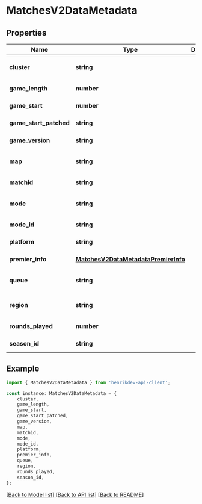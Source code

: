 # MatchesV2DataMetadata


## Properties

Name | Type | Description | Notes
------------ | ------------- | ------------- | -------------
**cluster** | **string** |  | [optional] [default to undefined]
**game_length** | **number** |  | [default to undefined]
**game_start** | **number** |  | [default to undefined]
**game_start_patched** | **string** |  | [default to undefined]
**game_version** | **string** |  | [default to undefined]
**map** | **string** |  | [optional] [default to undefined]
**matchid** | **string** |  | [default to undefined]
**mode** | **string** |  | [optional] [default to undefined]
**mode_id** | **string** |  | [default to undefined]
**platform** | **string** |  | [default to undefined]
**premier_info** | [**MatchesV2DataMetadataPremierInfo**](MatchesV2DataMetadataPremierInfo.md) |  | [default to undefined]
**queue** | **string** |  | [optional] [default to undefined]
**region** | **string** |  | [optional] [default to undefined]
**rounds_played** | **number** |  | [default to undefined]
**season_id** | **string** |  | [default to undefined]

## Example

```typescript
import { MatchesV2DataMetadata } from 'henrikdev-api-client';

const instance: MatchesV2DataMetadata = {
    cluster,
    game_length,
    game_start,
    game_start_patched,
    game_version,
    map,
    matchid,
    mode,
    mode_id,
    platform,
    premier_info,
    queue,
    region,
    rounds_played,
    season_id,
};
```

[[Back to Model list]](../README.md#documentation-for-models) [[Back to API list]](../README.md#documentation-for-api-endpoints) [[Back to README]](../README.md)
